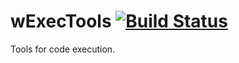 
# wExecTools [![Build Status](https://travis-ci.org/Wandalen/wExecTools.svg?branch=master)](https://travis-ci.org/Wandalen/wExecTools)

Tools for code execution.






















